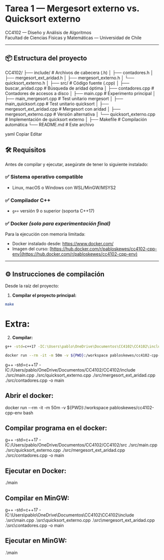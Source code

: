 # Tarea 1 — Mergesort externo vs. Quicksort externo

CC4102 — Diseño y Análisis de Algoritmos  
Facultad de Ciencias Físicas y Matemáticas — Universidad de Chile

---

## 📦 Estructura del proyecto

CC4102/
├── include/ # Archivos de cabecera (.h)
│ ├── contadores.h
│ ├── mergesort_ext_aridad.h
│ ├── mergesort_externo.h
│ └── quicksort_externo.h
│
├── src/ # Código fuente (.cpp)
│ ├── buscar_aridad.cpp # Búsqueda de aridad óptima
│ ├── contadores.cpp # Contadores de accesos a disco
│ ├── main.cpp # Experimento principal
│ ├── main_mergesort.cpp # Test unitario mergesort
│ ├── main_quicksort.cpp # Test unitario quicksort
│ ├── mergesort_ext_aridad.cpp # Mergesort con aridad
│ ├── mergesort_externo.cpp # Versión alternativa
│ └── quicksort_externo.cpp # Implementación de quicksort externo
│
├── Makefile # Compilación automática
└── README.md # Este archivo

yaml
Copiar
Editar

## 🛠️ Requisitos

Antes de compilar y ejecutar, asegúrate de tener lo siguiente instalado:

### ✅ Sistema operativo compatible
- Linux, macOS o Windows con WSL/MinGW/MSYS2

### ✅ Compilador C++
- `g++` versión 9 o superior (soporta C++17)

### ✅ Docker *(solo para experimentación final)*
Para la ejecución con memoria limitada:
- Docker instalado desde: https://www.docker.com/
- Imagen del curso: [https://hub.docker.com/r/pabloskewes/cc4102-cpp-env](https://hub.docker.com/r/pabloskewes/cc4102-cpp-env)

---

## ⚙️ Instrucciones de compilación

Desde la raíz del proyecto:

1. **Compilar el proyecto principal:**

```bash
make
```

# Extra:

2. **Compilar:**

```bash
g++ -std=c++17 -IC:\Users\pablo\OneDrive\Documentos\CC4102\CC4102\include .\src\main.cpp .\src\quicksort_externo.cpp .\src\mergesort_ext_aridad.cpp .\src\contadores.cpp -o main

```

```bash
docker run --rm -it -m 50m -v ${PWD}:/workspace pabloskewes/cc4102-cpp-env bash

```

g++ -std=c++17 -IC:/Users/pablo/OneDrive/Documentos/CC4102/CC4102/include ./src/main.cpp ./src/quicksort_externo.cpp ./src/mergesort_ext_aridad.cpp ./src/contadores.cpp -o main


## Abrir el docker:

docker run --rm -it -m 50m -v ${PWD}:/workspace pabloskewes/cc4102-cpp-env bash

## Compilar programa en el docker:

g++ -std=c++17 -IC:/Users/pablo/OneDrive/Documentos/CC4102/CC4102/src ./src/main.cpp ./src/quicksort_externo.cpp ./src/mergesort_ext_aridad.cpp ./src/contadores.cpp -o main

## Ejecutar en Docker:

./main

## Compilar en MinGW:

g++ -std=c++17 -IC:\Users\pablo\OneDrive\Documentos\CC4102\CC4102\include .\src\main.cpp .\src\quicksort_externo.cpp .\src\mergesort_ext_aridad.cpp .\src\contadores.cpp -o main

## Ejecutar en MinGW:

.\main 